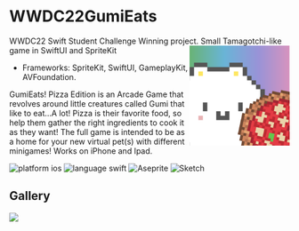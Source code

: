 # WWDC22GumiEats
WWDC22 Swift Student Challenge Winning project. Small Tamagotchi-like game in SwiftUI and SpriteKit
<img align="right" width="180" height="180" src="GumiEatsStore.png">
* Frameworks: SpriteKit, SwiftUI, GameplayKit, AVFoundation.

GumiEats! Pizza Edition is an Arcade Game that revolves around little creatures called Gumi that like to eat...A lot! Pizza is their favorite food, so help them gather the right ingredients to cook it as they want!
The full game is intended to be as a home for your new virtual pet(s) with different minigames! Works on iPhone and Ipad.
<p align="left">
<img src="https://img.shields.io/badge/iOS-000000?style=for-the-badge&logo=ios&logoColor=white" alt= "platform ios"/> 
<img src="https://img.shields.io/badge/Swift-FA7343?style=for-the-badge&logo=swift&logoColor=white" alt= "language swift"/> 
<img src="https://img.shields.io/badge/Aseprite-7D929E?style=for-the-badge&logo=aseprite&logoColor=white" alt= "Aseprite"/> 
<img src="https://img.shields.io/badge/Sketch-FFB387?style=for-the-badge&logo=sketch&logoColor=black" alt= "Sketch"/> 
</p>

## Gallery
<img src="GumiProm.png">
